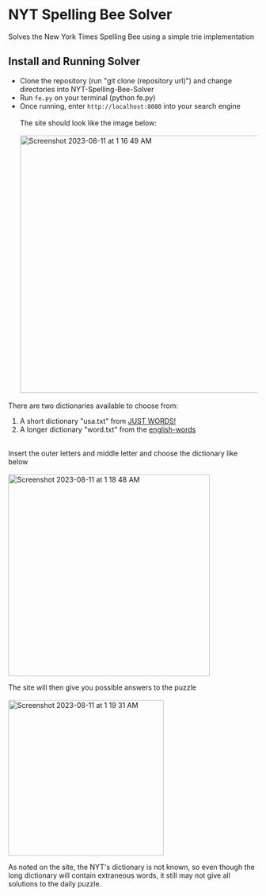# NYT Spelling Bee Solver
Solves the New York Times Spelling Bee using a simple trie implementation <br />

## Install and Running Solver
- Clone the repository (run "git clone (repository url)") and change directories into NYT-Spelling-Bee-Solver <br />
- Run ```fe.py``` on your terminal (python fe.py) <br />
- Once running, enter ```http://localhost:8080``` into your search engine <br /> <br />
The site should look like the image below: <br /> <br />
<img width="519" alt="Screenshot 2023-08-11 at 1 16 49 AM" src="https://github.com/remi-kuba/NYT-Spelling-Bee-Solver/assets/129909448/f831e281-420b-4765-8366-cbda25e1c422"> <br />

There are two dictionaries available to choose from:<br />
1) A short dictionary "usa.txt" from [JUST WORDS!](http://www.gwicks.net/dictionaries.htm) <br />
2) A longer dictionary "word.txt" from the [english-words](https://github.com/dwyl/english-words.git) <br /><br />

Insert the outer letters and middle letter and choose the dictionary like below <br /><br />
<img width="407" alt="Screenshot 2023-08-11 at 1 18 48 AM" src="https://github.com/remi-kuba/NYT-Spelling-Bee-Solver/assets/129909448/902a1bee-b8da-4b2f-b255-23aca3fabd61"><br />

The site will then give you possible answers to the puzzle <br /><br />
<img width="314" alt="Screenshot 2023-08-11 at 1 19 31 AM" src="https://github.com/remi-kuba/NYT-Spelling-Bee-Solver/assets/129909448/84852d95-951f-435d-8065-a52133bb696c"> <br />


As noted on the site, the NYT's dictionary is not known, so even though the long dictionary will contain extraneous words, it still may not give all solutions to the daily puzzle.
